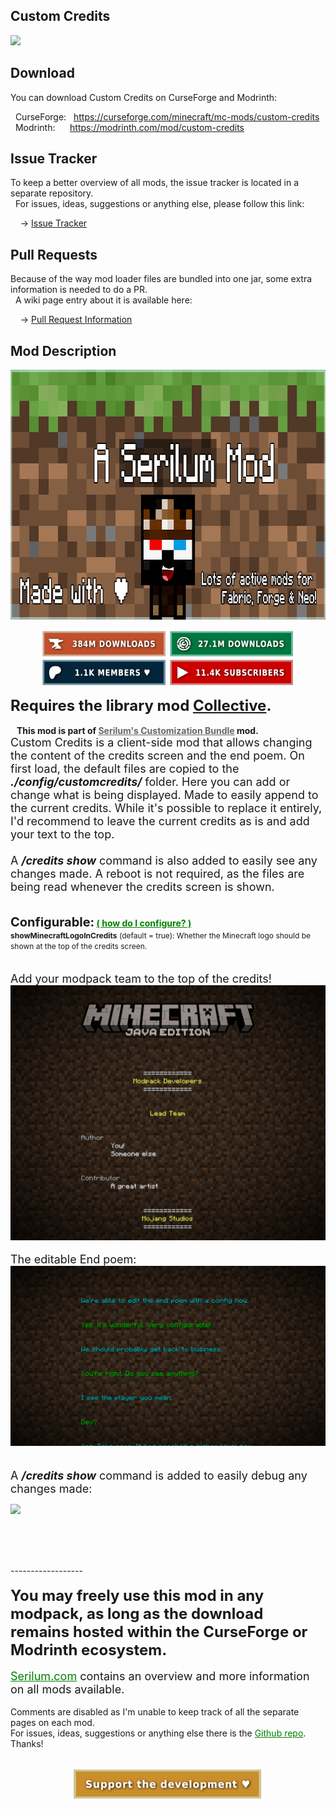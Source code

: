<h2>Custom Credits</h2>

<p><a href="https://github.com/Serilum/Custom-Credits"><img src="https://serilum.com/assets/data/logo/custom-credits.png"></a></p><h2>Download</h2>

<p>You can download Custom Credits on CurseForge and Modrinth:</p><p>&nbsp;&nbsp;CurseForge: &nbsp;&nbsp;<a href="https://curseforge.com/minecraft/mc-mods/custom-credits">https://curseforge.com/minecraft/mc-mods/custom-credits</a><br>&nbsp;&nbsp;Modrinth: &nbsp;&nbsp;&nbsp;&nbsp;&nbsp;<a href="https://modrinth.com/mod/custom-credits">https://modrinth.com/mod/custom-credits</a></p>

<h2>Issue Tracker</h2>

<p>To keep a better overview of all mods, the issue tracker is located in a separate repository.<br>&nbsp;&nbsp;For issues, ideas, suggestions or anything else, please follow this link:</p>

<p>&nbsp;&nbsp;&nbsp;&nbsp;-> <a href="https://serilum.com/url/issue-tracker">Issue Tracker</a></p>

<h2>Pull Requests</h2>

<p>Because of the way mod loader files are bundled into one jar, some extra information is needed to do a PR.<br>&nbsp;&nbsp;A wiki page entry about it is available here:</p>

<p>&nbsp;&nbsp;&nbsp;&nbsp;-> <a href="https://serilum.com/url/pull-requests">Pull Request Information</a></p>

<h2>Mod Description</h2>

<p style="text-align:center"><a href="https://serilum.com/" target="_blank" rel="nofollow"><img src="https://github.com/Serilum/.cdn/raw/main/description/header/header.png" alt="" width="838" height="400"></a></p>
<p style="text-align:center"><a href="https://curseforge.com/members/serilum/projects" target="_blank" rel="nofollow"><img src="https://raw.githubusercontent.com/Serilum/.data-workflow/main/badges/svg/curseforge.svg" width="200"></a> <a href="https://modrinth.com/user/Serilum" target="_blank" rel="nofollow"><img src="https://raw.githubusercontent.com/Serilum/.data-workflow/main/badges/svg/modrinth.svg" width="200"></a> <a href="https://patreon.com/serilum" target="_blank" rel="nofollow"><img src="https://raw.githubusercontent.com/Serilum/.data-workflow/main/badges/svg/patreon.svg" width="200"></a> <a href="https://youtube.com/@serilum" target="_blank" rel="nofollow"><img src="https://raw.githubusercontent.com/Serilum/.data-workflow/main/badges/svg/youtube.svg" width="200"></a></p>
<p><strong><span style="font-size:24px">Requires the library mod&nbsp;<a style="font-size:24px" href="https://curseforge.com/minecraft/mc-mods/collective" target="_blank" rel="nofollow">Collective</a>.</span></strong><br><br><strong>&nbsp;&nbsp;&nbsp;This mod is part of <span style="color:#666"><a style="color:#666" href="https://curseforge.com/minecraft/mc-mods/serilums-customization-bundle" target="_blank" rel="nofollow">Serilum's Customization Bundle</a></span> mod.</strong><br><span style="font-size:18px">Custom Credits is a client-side mod that allows changing the content of the credits screen and the end poem. On first load, the default files are copied to the <em><strong>./config/customcredits/</strong></em> folder. Here you can add or change what is being displayed. Made to easily append to the current credits. While it's possible to replace it entirely, I'd recommend to leave the current credits as is and add your text to the top.<br><br>A <em><strong>/credits show</strong></em> command is also added to easily see any changes made. A reboot is not required, as the files are being read whenever the credits screen is shown.<br></span><br><br><strong><span style="font-size:20px">Configurable:</span> <span style="color:#008000;font-size:14px"><a style="color:#008000" href="https://github.com/Serilum/.information/wiki/how-to-configure-mods" rel="nofollow">(&nbsp;how do I configure?&nbsp;)</a></span><br></strong><span style="font-size:12px"><strong>showMinecraftLogoInCredits</strong>&nbsp;(default = true): Whether the Minecraft logo should be shown at the top of the credits screen.</span><br><br><br><span style="font-size:18px">Add your modpack team to the top of the credits!</span><br><picture><img src="https://github.com/Serilum/.cdn/raw/main/projects/custom-credits/a.png"></picture><br><br><span style="font-size:18px">The editable End poem:</span><br><picture><img src="https://github.com/Serilum/.cdn/raw/main/projects/custom-credits/b.png"></picture><br><br><br><span style="font-size:18px">A <em><strong>/credits show</strong></em> command is added to easily debug any changes made:</span></p>
<div class="spoiler">
<p><picture><img src="https://github.com/Serilum/.cdn/raw/main/projects/custom-credits/c.gif"></picture></p>
</div>
<p>&nbsp;</p>
<p><br><br>------------------<br><br><span style="font-size:24px"><strong>You may freely use this mod in any modpack, as long as the download remains hosted within the CurseForge or Modrinth ecosystem.</strong></span><br><br><span style="font-size:18px"><a style="font-size:18px;color:#008000" href="https://serilum.com/" rel="nofollow">Serilum.com</a> contains an overview and more information on all mods available.</span><br><br><span style="font-size:14px">Comments are disabled as I'm unable to keep track of all the separate pages on each mod.</span><span style="font-size:14px"><br>For issues, ideas, suggestions or anything else there is the&nbsp;<a style="font-size:14px;color:#008000" href="https://github.com/Serilum/.issue-tracker" rel="nofollow">Github repo</a>. Thanks!</span><span style="font-size:6px"><br><br></span></p>
<p style="text-align:center"><a href="https://serilum.com/donate" rel="nofollow"><img src="https://github.com/Serilum/.cdn/raw/main/description/projects/support.svg" alt="" width="306" height="50"></a></p>